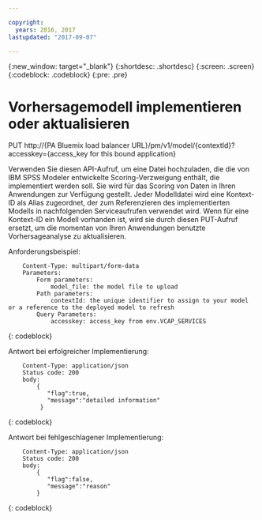 ```yaml
---

copyright:
  years: 2016, 2017
lastupdated: "2017-09-07"

---
```


{:new_window: target="_blank"}
{:shortdesc: .shortdesc}
{:screen: .screen}
{:codeblock: .codeblock}
{:pre: .pre}

# Vorhersagemodell implementieren oder aktualisieren


PUT http://{PA Bluemix load balancer
URL}/pm/v1/model/{contextId}?accesskey={access_key for this bound
application}

Verwenden Sie diesen API-Aufruf, um eine Datei hochzuladen, die die von IBM SPSS Modeler entwickelte Scoring-Verzweigung enthält, die implementiert werden soll.
Sie wird für das Scoring von Daten in Ihren Anwendungen zur Verfügung gestellt. Jeder Modelldatei
wird eine Kontext-ID als Alias zugeordnet, der zum Referenzieren des implementierten Modells
in nachfolgenden Serviceaufrufen verwendet wird. Wenn für eine Kontext-ID ein Modell vorhanden ist,
wird sie durch diesen PUT-Aufruf ersetzt, um die momentan von Ihren Anwendungen benutzte Vorhersageanalyse
zu aktualisieren.

Anforderungsbeispiel:

```
    Content-Type: multipart/form-data
    Parameters:
        Form parameters:
            model_file: the model file to upload
        Path parameters:
            contextId: the unique identifier to assign to your model or a reference to the deployed model to refresh
        Query Parameters:
            accesskey: access_key from env.VCAP_SERVICES
```
{: codeblock}

Antwort bei erfolgreicher Implementierung:

```
    Content-Type: application/json
    Status code: 200
    body:
        {
           "flag":true,
           "message":"detailed information"
         }
```
{: codeblock}

Antwort bei fehlgeschlagener Implementierung:

```
    Content-Type: application/json
    Status code: 200
    body:
        {
           "flag":false,
           "message":"reason"
        }
```
{: codeblock}
